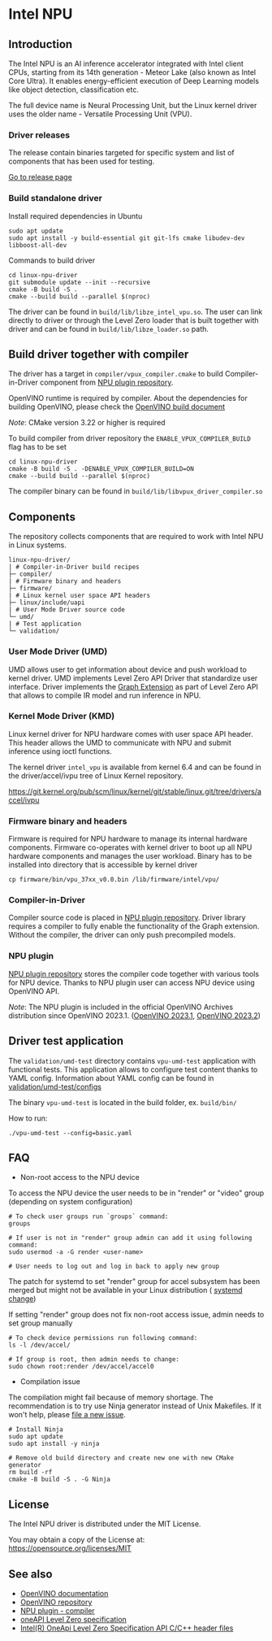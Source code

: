 <!---

Copyright (C) 2022-2023 Intel Corporation

SPDX-License-Identifier: MIT

-->

# Intel NPU

## Introduction

The Intel NPU is an AI inference accelerator integrated with Intel client CPUs,
starting from its 14th generation - Meteor Lake (also known as Intel Core Ultra).
It enables energy-efficient execution of Deep Learning models like object detection,
classification etc.

The full device name is Neural Processing Unit, but the Linux kernel driver uses
the older name - Versatile Processing Unit (VPU).

### Driver releases

The release contain binaries targeted for specific system and list of components
that has been used for testing.

[Go to release page](https://github.com/intel/linux-npu-driver/releases)

### Build standalone driver

Install required dependencies in Ubuntu

```
sudo apt update
sudo apt install -y build-essential git git-lfs cmake libudev-dev libboost-all-dev
```

Commands to build driver

```
cd linux-npu-driver
git submodule update --init --recursive
cmake -B build -S .
cmake --build build --parallel $(nproc)
```

The driver can be found in `build/lib/libze_intel_vpu.so`. The user can link
directly to driver or through the Level Zero loader that is built together with
driver and can be found in `build/lib/libze_loader.so` path.

## Build driver together with compiler

The driver has a target in `compiler/vpux_compiler.cmake` to build
Compiler-in-Driver component from [NPU plugin
repository](https://github.com/openvinotoolkit/npu_plugin.git).

OpenVINO runtime is required by compiler. About the dependencies for building OpenVINO,
please check the [OpenVINO build
document](https://github.com/openvinotoolkit/openvino/blob/master/docs/dev/build.md)

*Note*: CMake version 3.22 or higher is required

To build compiler from driver repository the `ENABLE_VPUX_COMPILER_BUILD` flag has to be set
```
cd linux-npu-driver
cmake -B build -S . -DENABLE_VPUX_COMPILER_BUILD=ON
cmake --build build --parallel $(nproc)
```

The compiler binary can be found in `build/lib/libvpux_driver_compiler.so`

## Components

The repository collects components that are required to work with Intel NPU
in Linux systems.

```
linux-npu-driver/
| # Compiler-in-Driver build recipes
├─ compiler/
| # Firmware binary and headers
├─ firmware/
| # Linux kernel user space API headers
├─ linux/include/uapi
| # User Mode Driver source code
└─ umd/
| # Test application
└─ validation/
```

### User Mode Driver (UMD)

UMD allows user to get information about device and push workload to kernel
driver. UMD implements Level Zero API Driver that standardize user interface.
Driver implements the [Graph
Extension](https://github.com/intel/level-zero-npu-extensions.git) as part of Level
Zero API that allows to compile IR model and run inference in NPU.

### Kernel Mode Driver (KMD)

Linux kernel driver for NPU hardware comes with user space API header.
This header allows the UMD to communicate with NPU and submit inference
using ioctl functions.

The kernel driver `intel_vpu` is available from kernel 6.4 and can be found
in the driver/accel/ivpu tree of Linux Kernel repository.

https://git.kernel.org/pub/scm/linux/kernel/git/stable/linux.git/tree/drivers/accel/ivpu

### Firmware binary and headers

Firmware is required for NPU hardware to manage its internal hardware
components. Firmware co-operates with kernel driver to boot up all NPU
hardware components and manages the user workload. Binary has to be
installed into directory that is accessible by kernel driver

```
cp firmware/bin/vpu_37xx_v0.0.bin /lib/firmware/intel/vpu/
```

### Compiler-in-Driver

Compiler source code is placed in [NPU plugin
repository](https://github.com/openvinotoolkit/npu_plugin.git). Driver library
requires a compiler to fully enable the functionality of the Graph extension.
Without the compiler, the driver can only push precompiled models.

### NPU plugin

[NPU plugin repository](https://github.com/openvinotoolkit/npu_plugin.git) stores
the compiler code together with various tools for NPU device. Thanks to NPU
plugin user can access NPU device using OpenVINO API.

*Note*: The NPU plugin is included in the official OpenVINO Archives distribution
since OpenVINO 2023.1.
([OpenVINO 2023.1](https://docs.openvino.ai/2023.1/openvino_docs_install_guides_overview.html?VERSION=v_2023_1_0&OP_SYSTEM=LINUX&DISTRIBUTION=ARCHIVE),
[OpenVINO 2023.2](https://docs.openvino.ai/2023.2/openvino_docs_install_guides_overview.html?VERSION=v_2023_2_0&OP_SYSTEM=LINUX&DISTRIBUTION=ARCHIVE))

## Driver test application

The `validation/umd-test` directory contains `vpu-umd-test` application with functional tests.
This application allows to configure test content thanks to YAML config.
Information about YAML config can be found in [validation/umd-test/configs](/validation/umd-test/configs)

The binary `vpu-umd-test` is located in the build folder, ex. `build/bin/`

How to run:
```
./vpu-umd-test --config=basic.yaml
```

## FAQ

* Non-root access to the NPU device

To access the NPU device the user needs to be in "render" or "video" group
(depending on system configuration)

```
# To check user groups run `groups` command:
groups

# If user is not in "render" group admin can add it using following command:
sudo usermod -a -G render <user-name>

# User needs to log out and log in back to apply new group
```

The patch for systemd to set "render" group for accel subsystem has been merged
but might not be available in your Linux distribution (
[systemd change](https://github.com/systemd/systemd/pull/27785))

If setting "render" group does not fix non-root access issue, admin needs to
set group manually

```
# To check device permissions run following command:
ls -l /dev/accel/

# If group is root, then admin needs to change:
sudo chown root:render /dev/accel/accel0
```

* Compilation issue

The compilation might fail because of memory shortage. The recommendation is to
try use Ninja generator instead of Unix Makefiles. If it won't help, please
[file a new issue](https://github.com/intel/linux-npu-driver/issues/new).

```
# Install Ninja
sudo apt update
sudo apt install -y ninja

# Remove old build directory and create new one with new CMake generator
rm build -rf
cmake -B build -S . -G Ninja
```

## License

The Intel NPU driver is distributed under the MIT License.

You may obtain a copy of the License at: https://opensource.org/licenses/MIT

## See also
* [OpenVINO documentation](https://docs.openvino.ai/2023.0/home.html)
* [OpenVINO repository](https://github.com/openvinotoolkit/openvino.git)
* [NPU plugin - compiler](https://github.com/openvinotoolkit/npu_plugin.git)
* [oneAPI Level Zero specification](https://spec.oneapi.io/level-zero/1.6.0/index.html)
* [Intel(R) OneApi Level Zero Specification API C/C++ header files](https://github.com/oneapi-src/level-zero/)
